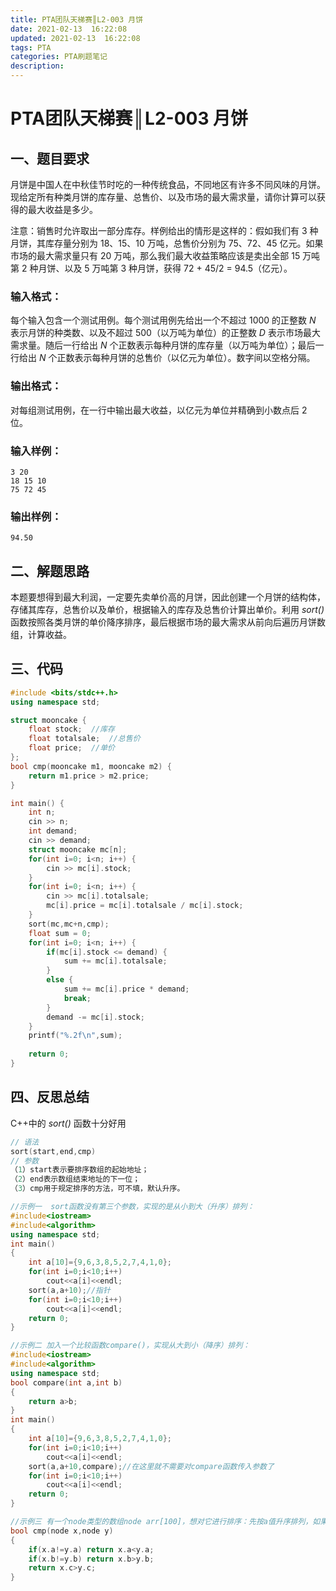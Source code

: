 ```yaml
---
title: PTA团队天梯赛║L2-003 月饼
date: 2021-02-13  16:22:08
updated: 2021-02-13  16:22:08
tags: PTA
categories: PTA刷题笔记
description:
---
```


# PTA团队天梯赛║L2-003 月饼

## 一、题目要求

月饼是中国人在中秋佳节时吃的一种传统食品，不同地区有许多不同风味的月饼。现给定所有种类月饼的库存量、总售价、以及市场的最大需求量，请你计算可以获得的最大收益是多少。

注意：销售时允许取出一部分库存。样例给出的情形是这样的：假如我们有 3 种月饼，其库存量分别为 18、15、10 万吨，总售价分别为 75、72、45 亿元。如果市场的最大需求量只有 20 万吨，那么我们最大收益策略应该是卖出全部 15 万吨第 2 种月饼、以及 5 万吨第 3 种月饼，获得 72 + 45/2 = 94.5（亿元）。

### 输入格式：

每个输入包含一个测试用例。每个测试用例先给出一个不超过 1000 的正整数 *N* 表示月饼的种类数、以及不超过 500（以万吨为单位）的正整数 *D* 表示市场最大需求量。随后一行给出 *N* 个正数表示每种月饼的库存量（以万吨为单位）；最后一行给出 *N* 个正数表示每种月饼的总售价（以亿元为单位）。数字间以空格分隔。

### 输出格式：

对每组测试用例，在一行中输出最大收益，以亿元为单位并精确到小数点后 2 位。

### 输入样例：

```in
3 20
18 15 10
75 72 45
```

### 输出样例：

```out
94.50
```

## 二、解题思路

本题要想得到最大利润，一定要先卖单价高的月饼，因此创建一个月饼的结构体，存储其库存，总售价以及单价，根据输入的库存及总售价计算出单价。利用 *sort()* 函数按照各类月饼的单价降序排序，最后根据市场的最大需求从前向后遍历月饼数组，计算收益。

## 三、代码

```cpp
#include <bits/stdc++.h>
using namespace std;

struct mooncake {
    float stock;  //库存
    float totalsale;  //总售价
    float price;  //单价
};
bool cmp(mooncake m1, mooncake m2) {
    return m1.price > m2.price;
}

int main() {
    int n;
    cin >> n;
    int demand;
    cin >> demand;
    struct mooncake mc[n];
    for(int i=0; i<n; i++) {
        cin >> mc[i].stock;
    }
    for(int i=0; i<n; i++) {
        cin >> mc[i].totalsale;
        mc[i].price = mc[i].totalsale / mc[i].stock;
    }
    sort(mc,mc+n,cmp);
    float sum = 0;
    for(int i=0; i<n; i++) {
        if(mc[i].stock <= demand) {
            sum += mc[i].totalsale;
        }
        else {
            sum += mc[i].price * demand;
            break;
        }
        demand -= mc[i].stock;
    }
    printf("%.2f\n",sum);
    
    return 0;
}
```

## 四、反思总结

C++中的 *sort()* 函数十分好用

```cpp
// 语法
sort(start,end,cmp)
// 参数
（1）start表示要排序数组的起始地址；
（2）end表示数组结束地址的下一位；
（3）cmp用于规定排序的方法，可不填，默认升序。

//示例一  sort函数没有第三个参数，实现的是从小到大（升序）排列：
#include<iostream>
#include<algorithm>
using namespace std;
int main()
{
    int a[10]={9,6,3,8,5,2,7,4,1,0};
    for(int i=0;i<10;i++)
    	cout<<a[i]<<endl;
    sort(a,a+10);//指针
    for(int i=0;i<10;i++)
    	cout<<a[i]<<endl;
    return 0;
}

//示例二 加入一个比较函数compare()，实现从大到小（降序）排列：
#include<iostream>
#include<algorithm>
using namespace std;
bool compare(int a,int b)
{   
	return a>b;
}
int main()
{
	int a[10]={9,6,3,8,5,2,7,4,1,0};
	for(int i=0;i<10;i++)
		cout<<a[i]<<endl;  
	sort(a,a+10,compare);//在这里就不需要对compare函数传入参数了   
	for(int i=0;i<10;i++)
		cout<<a[i]<<endl;
	return 0;
}

//示例三 有一个node类型的数组node arr[100]，想对它进行排序：先按a值升序排列，如果a值相同，再按b值降序排列，如果b还相同，就按c降序排列。就可以写一个比较函数：
bool cmp(node x,node y)
{    
	if(x.a!=y.a) return x.a<y.a;    
	if(x.b!=y.b) return x.b>y.b;    
	return x.c>y.c;
}
```

